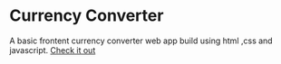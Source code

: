 # Currency Converter
A basic frontent currency converter web app build using html ,css and javascript.
[Check it out](https://currencyconverterwebdev.netlify.app/)
